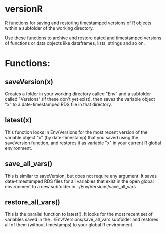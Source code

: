 # versionR

R functions for saving and restoring timestamped versions of R objects within a subfolder of the working directory.

Use these functions to archive and restore dated and timestamped versions of functions or data objects like dataframes, lists, strings and so on.

# Functions:

## saveVersion(x)
Creates a folder in your working directory called "Env" and a subfolder called "Versions" (if these don't yet exist), then saves the variable object "x" to a date-timestamped RDS file in that directory. 

## latest(x)
This function looks in Env/Versions for the most recent version of the variable object "x" (by date-timestamp) that you saved using the saveVersion function, and restores it as variable "x" in your current R global environment. 

## save_all_vars()
This is similar to saveVersion, but does not require any argument. It saves date-timestamped RDS files for all variables that exist in the open global environment to a new subfolder in ../Env/Versions/save_all_vars

## restore_all_vars()
This is the parallel function to latest(). It looks for the most recent set of variables saved in the ../Env/Versions/save_all_vars subfolder and restores all of them (without timestamps) to your global R environment.
